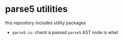 # parse5 utilities

this repository includes utility packages

- `parse5-is`: check a passed `parse5` AST node is what
